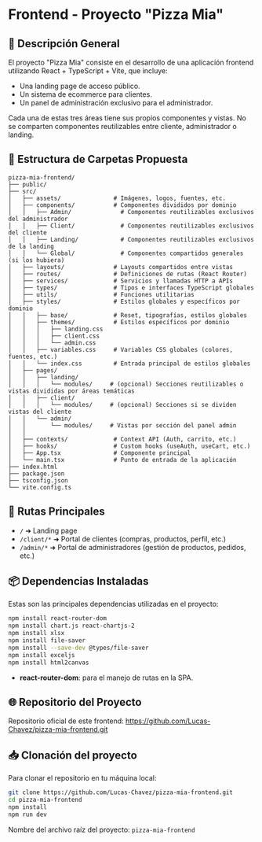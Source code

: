 # Frontend - Proyecto "Pizza Mia"

## 🏢 Descripción General

El proyecto "Pizza Mia" consiste en el desarrollo de una aplicación frontend utilizando React + TypeScript + Vite, que incluye:

-   Una landing page de acceso público.
-   Un sistema de ecommerce para clientes.
-   Un panel de administración exclusivo para el administrador.

Cada una de estas tres áreas tiene sus propios componentes y vistas. No se comparten componentes reutilizables entre cliente, administrador o landing.

## 📁 Estructura de Carpetas Propuesta

```
pizza-mia-frontend/
├── public/
├── src/
│   ├── assets/               # Imágenes, logos, fuentes, etc.
│   ├── components/           # Componentes divididos por dominio
│   │   ├── Admin/              # Componentes reutilizables exclusivos del administrador
│   │   ├── Client/             # Componentes reutilizables exclusivos del cliente
│   │   ├── Landing/            # Componentes reutilizables exclusivos de la landing
│   │   └── Global/             # Componentes compartidos generales (si los hubiera)
│   ├── layouts/              # Layouts compartidos entre vistas
│   ├── routes/               # Definiciones de rutas (React Router)
│   ├── services/             # Servicios y llamadas HTTP a APIs
│   ├── types/                # Tipos e interfaces TypeScript globales
│   ├── utils/                # Funciones utilitarias
│   ├── styles/               # Estilos globales y específicos por dominio
│   │   ├── base/             # Reset, tipografías, estilos globales
│   │   ├── themes/           # Estilos específicos por dominio
│   │   │   ├── landing.css
│   │   │   ├── client.css
│   │   │   └── admin.css
│   │   ├── variables.css     # Variables CSS globales (colores, fuentes, etc.)
│   │   └── index.css         # Entrada principal de estilos globales
│   ├── pages/
│   │   ├── landing/
│   │   │   └── modules/     # (opcional) Secciones reutilizables o vistas divididas por áreas temáticas
│   │   ├── client/
│   │   │   └── modules/     # (opcional) Secciones si se dividen vistas del cliente
│   │   └── admin/
│   │       └── modules/     # Vistas por sección del panel admin
│   │       
│   ├── contexts/             # Context API (Auth, carrito, etc.)
│   ├── hooks/                # Custom hooks (useAuth, useCart, etc.)
│   ├── App.tsx               # Componente principal
│   └── main.tsx              # Punto de entrada de la aplicación
├── index.html
├── package.json
├── tsconfig.json
└── vite.config.ts
```

## 🔄 Rutas Principales

-   `/` ➜ Landing page
-   `/client/*` ➜ Portal de clientes (compras, productos, perfil, etc.)
-   `/admin/*` ➜ Portal de administradores (gestión de productos, pedidos, etc.)

## 📦 Dependencias Instaladas

Estas son las principales dependencias utilizadas en el proyecto:

```bash
npm install react-router-dom
npm install chart.js react-chartjs-2
npm install xlsx
npm install file-saver
npm install --save-dev @types/file-saver
npm install exceljs 
npm install html2canvas
```

-   **react-router-dom**: para el manejo de rutas en la SPA.


## 🌐 Repositorio del Proyecto

Repositorio oficial de este frontend: https://github.com/Lucas-Chavez/pizza-mia-frontend.git

## 📥 Clonación del proyecto

Para clonar el repositorio en tu máquina local:

```bash
git clone https://github.com/Lucas-Chavez/pizza-mia-frontend.git
cd pizza-mia-frontend
npm install
npm run dev
```

Nombre del archivo raíz del proyecto: `pizza-mia-frontend`